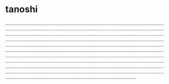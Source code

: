 # tanoshi
..............................................................................................................................................................................................................................................................................................................................................................................................................................................................................................................................................................................................................................................................................................................................................................................................................................................................................................................................................................................................................................................................................................................................................................................................................................................................................................................................................................................................
